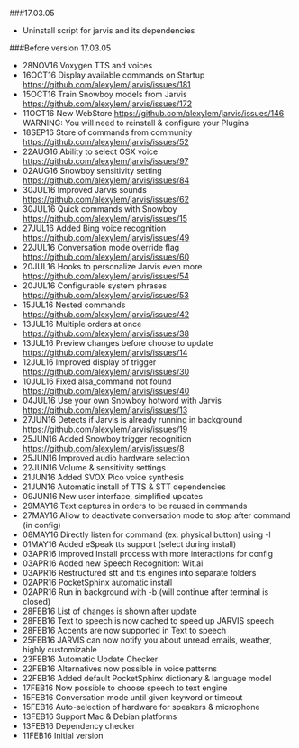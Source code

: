 ###17.03.05
- Uninstall script for jarvis and its dependencies

###Before version 17.03.05
 - 28NOV16 Voxygen TTS and voices
 - 16OCT16 Display available commands on Startup https://github.com/alexylem/jarvis/issues/181
 - 15OCT16 Train Snowboy models from Jarvis https://github.com/alexylem/jarvis/issues/172
 - 11OCT16 New WebStore https://github.com/alexylem/jarvis/issues/146
          WARNING: You will need to reinstall & configure your Plugins
 - 18SEP16 Store of commands from community https://github.com/alexylem/jarvis/issues/52
 - 22AUG16 Ability to select OSX voice https://github.com/alexylem/jarvis/issues/97
 - 02AUG16 Snowboy sensitivity setting https://github.com/alexylem/jarvis/issues/84
 - 30JUL16 Improved Jarvis sounds https://github.com/alexylem/jarvis/issues/62
 - 30JUL16 Quick commands with Snowboy https://github.com/alexylem/jarvis/issues/15
 - 27JUL16 Added Bing voice recognition https://github.com/alexylem/jarvis/issues/49
 - 22JUL16 Conversation mode override flag https://github.com/alexylem/jarvis/issues/60
 - 20JUL16 Hooks to personalize Jarvis even more https://github.com/alexylem/jarvis/issues/54
 - 20JUL16 Configurable system phrases https://github.com/alexylem/jarvis/issues/53
 - 15JUL16 Nested commands https://github.com/alexylem/jarvis/issues/42
 - 13JUL16 Multiple orders at once https://github.com/alexylem/jarvis/issues/38
 - 13JUL16 Preview changes before choose to update https://github.com/alexylem/jarvis/issues/14
 - 12JUL16 Improved display of trigger https://github.com/alexylem/jarvis/issues/30
 - 10JUL16 Fixed alsa_command not found https://github.com/alexylem/jarvis/issues/40
 - 04JUL16 Use your own Snowboy hotword with Jarvis https://github.com/alexylem/jarvis/issues/13
 - 27JUN16 Detects if Jarvis is already running in background https://github.com/alexylem/jarvis/issues/19
 - 25JUN16 Added Snowboy trigger recognition https://github.com/alexylem/jarvis/issues/8
 - 25JUN16 Improved audio hardware selection
 - 22JUN16 Volume & sensitivity settings
 - 21JUN16 Added SVOX Pico voice synthesis
 - 21JUN16 Automatic install of TTS & STT dependencies
 - 09JUN16 New user interface, simplified updates
 - 29MAY16 Text captures in orders to be reused in commands
 - 27MAY16 Allow to deactivate conversation mode to stop after command (in config)
 - 08MAY16 Directly listen for command (ex: physical button) using -l
 - 01MAY16 Added eSpeak tts support (select during install)
 - 03APR16 Improved Install process with more interactions for config
 - 03APR16 Added new Speech Recognition: Wit.ai
 - 03APR16 Restructured stt and tts engines into separate folders
 - 02APR16 PocketSphinx automatic install
 - 02APR16 Run in background with -b (will continue after terminal is closed)
 - 28FEB16 List of changes is shown after update
 - 28FEB16 Text to speech is now cached to speed up JARVIS speech
 - 28FEB16 Accents are now supported in Text to speech
 - 25FEB16 JARVIS can now notify you about unread emails, weather, highly customizable
 - 23FEB16 Automatic Update Checker
 - 22FEB16 Alternatives now possible in voice patterns
 - 22FEB16 Added default PocketSphinx dictionary & language model
 - 17FEB16 Now possible to choose speech to text engine
 - 15FEB16 Conversation mode until given keyword or timeout
 - 15FEB16 Auto-selection of hardware for speakers & microphone
 - 13FEB16 Support Mac & Debian platforms
 - 13FEB16 Dependency checker
 - 11FEB16 Initial version
